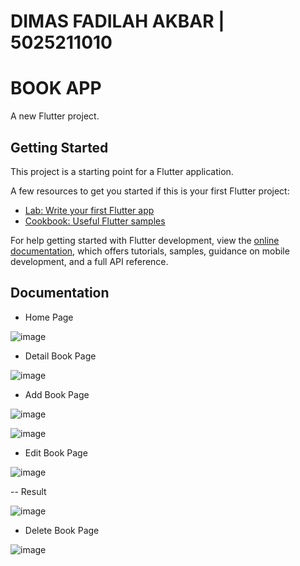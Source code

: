 # DIMAS FADILAH AKBAR | 5025211010

# BOOK APP

A new Flutter project.

## Getting Started

This project is a starting point for a Flutter application.

A few resources to get you started if this is your first Flutter project:

- [Lab: Write your first Flutter app](https://docs.flutter.dev/get-started/codelab)
- [Cookbook: Useful Flutter samples](https://docs.flutter.dev/cookbook)

For help getting started with Flutter development, view the
[online documentation](https://docs.flutter.dev/), which offers tutorials,
samples, guidance on mobile development, and a full API reference.

## Documentation

- Home Page

![image](https://github.com/dimss113/book_app_mobile_programming/assets/89715780/45104c9e-5d4f-4d27-a932-008d4774dc7f)

- Detail Book Page

![image](https://github.com/dimss113/book_app_mobile_programming/assets/89715780/0d337ec0-d5f3-4406-9ce7-2a4372dfb210)

- Add Book Page

![image](https://github.com/dimss113/book_app_mobile_programming/assets/89715780/3ac17825-8436-4ad1-8e43-749f65cec1ed)

![image](https://github.com/dimss113/book_app_mobile_programming/assets/89715780/ef11526f-5a21-4828-ae4e-d6eb72913b22)

- Edit Book Page

![image](https://github.com/dimss113/book_app_mobile_programming/assets/89715780/d7069ac2-8cf5-49b9-942f-1a889f57fadc)

-- Result

![image](https://github.com/dimss113/book_app_mobile_programming/assets/89715780/6f57249b-cf3b-4c43-91d2-d5622adf94dd)

- Delete Book Page

![image](https://github.com/dimss113/book_app_mobile_programming/assets/89715780/deffac3b-a116-4b78-ac08-6ffcf34ea78b)
